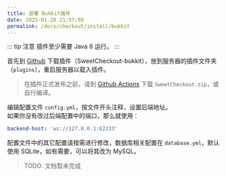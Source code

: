 ```yaml
---
title: 部署 Bukkit插件
date: 2025-01-28 21:57:50
permalink: /docs/checkout/install/bukkit
---
```


::: tip 注意
插件至少需要 Java 8 运行。
:::

首先到 [Github](https://github.com/MrXiaoM/SweetCheckout/releases) 下载插件（SweetCheckout-bukkit），放到服务器的插件文件夹（`plugins`），重启服务器以载入插件。

> 在插件正式发布之前，请到 [Github Actions](https://github.com/MrXiaoM/SweetCheckout/actions/workflows/build.yml) 下载 `SweetCheckout.zip`，或自行编译。

编辑配置文件 `config.yml`，按文件开头注释，设置后端地址。  
如果你没有改过后端配置中的端口，那么就使用：
```yaml
backend-host: 'ws://127.0.0.1:62233'
```

配置文件中的其它配置请按需进行修改，数据库相关配置在 `database.yml`，默认使用 SQLite，如有需要，可以将其改为 MySQL。

> TODO: 文档暂未完成
